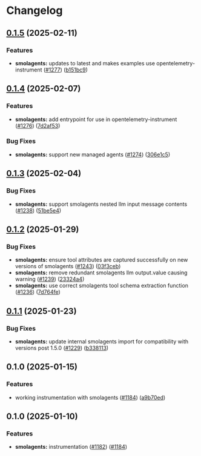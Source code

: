# Changelog

## [0.1.5](https://github.com/Arize-ai/openinference/compare/python-openinference-instrumentation-smolagents-v0.1.4...python-openinference-instrumentation-smolagents-v0.1.5) (2025-02-11)


### Features

* **smolagents:** updates to latest and makes examples use opentelemetry-instrument ([#1277](https://github.com/Arize-ai/openinference/issues/1277)) ([b151bc9](https://github.com/Arize-ai/openinference/commit/b151bc9a3f8243c846c2981ade94e3d2823602e7))

## [0.1.4](https://github.com/Arize-ai/openinference/compare/python-openinference-instrumentation-smolagents-v0.1.3...python-openinference-instrumentation-smolagents-v0.1.4) (2025-02-07)


### Features

* **smolagents:** add entrypoint for use in opentelemetry-instrument ([#1276](https://github.com/Arize-ai/openinference/issues/1276)) ([7d2af53](https://github.com/Arize-ai/openinference/commit/7d2af53fea2d3b7e03b20cbf056994fddc23d888))


### Bug Fixes

* **smolagents:** support new managed agents ([#1274](https://github.com/Arize-ai/openinference/issues/1274)) ([306e1c5](https://github.com/Arize-ai/openinference/commit/306e1c5caf3827433c3a2151b93f7534533bbe94))

## [0.1.3](https://github.com/Arize-ai/openinference/compare/python-openinference-instrumentation-smolagents-v0.1.2...python-openinference-instrumentation-smolagents-v0.1.3) (2025-02-04)


### Bug Fixes

* **smolagents:** support smolagents nested llm input message contents ([#1238](https://github.com/Arize-ai/openinference/issues/1238)) ([51be5e4](https://github.com/Arize-ai/openinference/commit/51be5e47f4d5ae4ccf43d33a09c3475b56edf784))

## [0.1.2](https://github.com/Arize-ai/openinference/compare/python-openinference-instrumentation-smolagents-v0.1.1...python-openinference-instrumentation-smolagents-v0.1.2) (2025-01-29)


### Bug Fixes

* **smolagents:** ensure tool attributes are captured successfully on new versions of smolagents ([#1243](https://github.com/Arize-ai/openinference/issues/1243)) ([03f3ceb](https://github.com/Arize-ai/openinference/commit/03f3ceb25a5adfbfc3e1f329782a11ae59fd5b42))
* **smolagents:** remove redundant smolagents llm output.value causing warning ([#1239](https://github.com/Arize-ai/openinference/issues/1239)) ([23324a4](https://github.com/Arize-ai/openinference/commit/23324a445f7e13c42b0d17bc46c4e7fdd0ed1f55))
* **smolagents:** use correct smolagents tool schema extraction function ([#1236](https://github.com/Arize-ai/openinference/issues/1236)) ([7d764fe](https://github.com/Arize-ai/openinference/commit/7d764fe1aabf1223a177eb60cfde13dec7653417))

## [0.1.1](https://github.com/Arize-ai/openinference/compare/python-openinference-instrumentation-smolagents-v0.1.0...python-openinference-instrumentation-smolagents-v0.1.1) (2025-01-23)


### Bug Fixes

* **smolagents:** update internal smolagents import for compatibility with versions post 1.5.0 ([#1229](https://github.com/Arize-ai/openinference/issues/1229)) ([b338113](https://github.com/Arize-ai/openinference/commit/b338113b74433462db6c91d6f96fc8d5b983948d))

## 0.1.0 (2025-01-15)


### Features

* working instrumentation with smolagents ([#1184](https://github.com/Arize-ai/openinference/issues/1184)) ([a9b70ed](https://github.com/Arize-ai/openinference/commit/a9b70ed91c21535792202d6a0df4120f6095776d))

## 0.1.0 (2025-01-10)

### Features

* **smolagents:** instrumentation ([#1182](https://github.com/Arize-ai/openinference/issues/1182)) ([#1184](https://github.com/Arize-ai/openinference/pull/1184))
